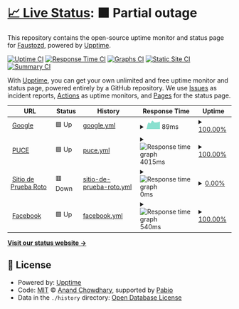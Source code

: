 # [📈 Live Status](https://Faustozd.github.io/Taller2GHA1): <!--live status--> **🟧 Partial outage**

This repository contains the open-source uptime monitor and status page for [Faustozd](https://Faustozd.github.io/Taller2GHA1), powered by [Upptime](https://github.com/upptime/upptime).

[![Uptime CI](https://github.com/Faustozd/Taller2GHA1/workflows/Uptime%20CI/badge.svg)](https://github.com/Faustozd/Taller2GHA1/actions?query=workflow%3A%22Uptime+CI%22)
[![Response Time CI](https://github.com/Faustozd/Taller2GHA1/workflows/Response%20Time%20CI/badge.svg)](https://github.com/Faustozd/Taller2GHA1/actions?query=workflow%3A%22Response+Time+CI%22)
[![Graphs CI](https://github.com/Faustozd/Taller2GHA1/workflows/Graphs%20CI/badge.svg)](https://github.com/Faustozd/Taller2GHA1/actions?query=workflow%3A%22Graphs+CI%22)
[![Static Site CI](https://github.com/Faustozd/Taller2GHA1/workflows/Static%20Site%20CI/badge.svg)](https://github.com/Faustozd/Taller2GHA1/actions?query=workflow%3A%22Static+Site+CI%22)
[![Summary CI](https://github.com/Faustozd/Taller2GHA1/workflows/Summary%20CI/badge.svg)](https://github.com/Faustozd/Taller2GHA1/actions?query=workflow%3A%22Summary+CI%22)

With [Upptime](https://upptime.js.org), you can get your own unlimited and free uptime monitor and status page, powered entirely by a GitHub repository. We use [Issues](https://github.com/Faustozd/Taller2GHA1/issues) as incident reports, [Actions](https://github.com/Faustozd/Taller2GHA1/actions) as uptime monitors, and [Pages](https://Faustozd.github.io/Taller2GHA1) for the status page.

<!--start: status pages-->
<!-- This summary is generated by Upptime (https://github.com/upptime/upptime) -->
<!-- Do not edit this manually, your changes will be overwritten -->
<!-- prettier-ignore -->
| URL | Status | History | Response Time | Uptime |
| --- | ------ | ------- | ------------- | ------ |
| <img alt="" src="https://icons.duckduckgo.com/ip3/www.google.com.ico" height="13"> [Google](https://www.google.com) | 🟩 Up | [google.yml](https://github.com/Faustozd/Taller2GHA2/commits/HEAD/history/google.yml) | <details><summary><img alt="Response time graph" src="./graphs/google/response-time-week.png" height="20"> 89ms</summary><br><a href="https://Faustozd.github.io/Taller2GHA1/history/google"><img alt="Response time 123" src="https://img.shields.io/endpoint?url=https%3A%2F%2Fraw.githubusercontent.com%2FFaustozd%2FTaller2GHA2%2FHEAD%2Fapi%2Fgoogle%2Fresponse-time.json"></a><br><a href="https://Faustozd.github.io/Taller2GHA1/history/google"><img alt="24-hour response time 82" src="https://img.shields.io/endpoint?url=https%3A%2F%2Fraw.githubusercontent.com%2FFaustozd%2FTaller2GHA2%2FHEAD%2Fapi%2Fgoogle%2Fresponse-time-day.json"></a><br><a href="https://Faustozd.github.io/Taller2GHA1/history/google"><img alt="7-day response time 89" src="https://img.shields.io/endpoint?url=https%3A%2F%2Fraw.githubusercontent.com%2FFaustozd%2FTaller2GHA2%2FHEAD%2Fapi%2Fgoogle%2Fresponse-time-week.json"></a><br><a href="https://Faustozd.github.io/Taller2GHA1/history/google"><img alt="30-day response time 123" src="https://img.shields.io/endpoint?url=https%3A%2F%2Fraw.githubusercontent.com%2FFaustozd%2FTaller2GHA2%2FHEAD%2Fapi%2Fgoogle%2Fresponse-time-month.json"></a><br><a href="https://Faustozd.github.io/Taller2GHA1/history/google"><img alt="1-year response time 123" src="https://img.shields.io/endpoint?url=https%3A%2F%2Fraw.githubusercontent.com%2FFaustozd%2FTaller2GHA2%2FHEAD%2Fapi%2Fgoogle%2Fresponse-time-year.json"></a></details> | <details><summary><a href="https://Faustozd.github.io/Taller2GHA1/history/google">100.00%</a></summary><a href="https://Faustozd.github.io/Taller2GHA1/history/google"><img alt="All-time uptime 100.00%" src="https://img.shields.io/endpoint?url=https%3A%2F%2Fraw.githubusercontent.com%2FFaustozd%2FTaller2GHA2%2FHEAD%2Fapi%2Fgoogle%2Fuptime.json"></a><br><a href="https://Faustozd.github.io/Taller2GHA1/history/google"><img alt="24-hour uptime 100.00%" src="https://img.shields.io/endpoint?url=https%3A%2F%2Fraw.githubusercontent.com%2FFaustozd%2FTaller2GHA2%2FHEAD%2Fapi%2Fgoogle%2Fuptime-day.json"></a><br><a href="https://Faustozd.github.io/Taller2GHA1/history/google"><img alt="7-day uptime 100.00%" src="https://img.shields.io/endpoint?url=https%3A%2F%2Fraw.githubusercontent.com%2FFaustozd%2FTaller2GHA2%2FHEAD%2Fapi%2Fgoogle%2Fuptime-week.json"></a><br><a href="https://Faustozd.github.io/Taller2GHA1/history/google"><img alt="30-day uptime 100.00%" src="https://img.shields.io/endpoint?url=https%3A%2F%2Fraw.githubusercontent.com%2FFaustozd%2FTaller2GHA2%2FHEAD%2Fapi%2Fgoogle%2Fuptime-month.json"></a><br><a href="https://Faustozd.github.io/Taller2GHA1/history/google"><img alt="1-year uptime 100.00%" src="https://img.shields.io/endpoint?url=https%3A%2F%2Fraw.githubusercontent.com%2FFaustozd%2FTaller2GHA2%2FHEAD%2Fapi%2Fgoogle%2Fuptime-year.json"></a></details>
| <img alt="" src="https://icons.duckduckgo.com/ip3/www.puce.edu.ec.ico" height="13"> [PUCE](https://www.puce.edu.ec) | 🟩 Up | [puce.yml](https://github.com/Faustozd/Taller2GHA2/commits/HEAD/history/puce.yml) | <details><summary><img alt="Response time graph" src="./graphs/puce/response-time-week.png" height="20"> 4015ms</summary><br><a href="https://Faustozd.github.io/Taller2GHA1/history/puce"><img alt="Response time 3904" src="https://img.shields.io/endpoint?url=https%3A%2F%2Fraw.githubusercontent.com%2FFaustozd%2FTaller2GHA2%2FHEAD%2Fapi%2Fpuce%2Fresponse-time.json"></a><br><a href="https://Faustozd.github.io/Taller2GHA1/history/puce"><img alt="24-hour response time 3670" src="https://img.shields.io/endpoint?url=https%3A%2F%2Fraw.githubusercontent.com%2FFaustozd%2FTaller2GHA2%2FHEAD%2Fapi%2Fpuce%2Fresponse-time-day.json"></a><br><a href="https://Faustozd.github.io/Taller2GHA1/history/puce"><img alt="7-day response time 4015" src="https://img.shields.io/endpoint?url=https%3A%2F%2Fraw.githubusercontent.com%2FFaustozd%2FTaller2GHA2%2FHEAD%2Fapi%2Fpuce%2Fresponse-time-week.json"></a><br><a href="https://Faustozd.github.io/Taller2GHA1/history/puce"><img alt="30-day response time 3904" src="https://img.shields.io/endpoint?url=https%3A%2F%2Fraw.githubusercontent.com%2FFaustozd%2FTaller2GHA2%2FHEAD%2Fapi%2Fpuce%2Fresponse-time-month.json"></a><br><a href="https://Faustozd.github.io/Taller2GHA1/history/puce"><img alt="1-year response time 3904" src="https://img.shields.io/endpoint?url=https%3A%2F%2Fraw.githubusercontent.com%2FFaustozd%2FTaller2GHA2%2FHEAD%2Fapi%2Fpuce%2Fresponse-time-year.json"></a></details> | <details><summary><a href="https://Faustozd.github.io/Taller2GHA1/history/puce">100.00%</a></summary><a href="https://Faustozd.github.io/Taller2GHA1/history/puce"><img alt="All-time uptime 100.00%" src="https://img.shields.io/endpoint?url=https%3A%2F%2Fraw.githubusercontent.com%2FFaustozd%2FTaller2GHA2%2FHEAD%2Fapi%2Fpuce%2Fuptime.json"></a><br><a href="https://Faustozd.github.io/Taller2GHA1/history/puce"><img alt="24-hour uptime 100.00%" src="https://img.shields.io/endpoint?url=https%3A%2F%2Fraw.githubusercontent.com%2FFaustozd%2FTaller2GHA2%2FHEAD%2Fapi%2Fpuce%2Fuptime-day.json"></a><br><a href="https://Faustozd.github.io/Taller2GHA1/history/puce"><img alt="7-day uptime 100.00%" src="https://img.shields.io/endpoint?url=https%3A%2F%2Fraw.githubusercontent.com%2FFaustozd%2FTaller2GHA2%2FHEAD%2Fapi%2Fpuce%2Fuptime-week.json"></a><br><a href="https://Faustozd.github.io/Taller2GHA1/history/puce"><img alt="30-day uptime 100.00%" src="https://img.shields.io/endpoint?url=https%3A%2F%2Fraw.githubusercontent.com%2FFaustozd%2FTaller2GHA2%2FHEAD%2Fapi%2Fpuce%2Fuptime-month.json"></a><br><a href="https://Faustozd.github.io/Taller2GHA1/history/puce"><img alt="1-year uptime 100.00%" src="https://img.shields.io/endpoint?url=https%3A%2F%2Fraw.githubusercontent.com%2FFaustozd%2FTaller2GHA2%2FHEAD%2Fapi%2Fpuce%2Fuptime-year.json"></a></details>
| <img alt="" src="https://icons.duckduckgo.com/ip3/sitio-que-no-existe.abc.ico" height="13"> [Sitio de Prueba Roto](https://sitio-que-no-existe.abc) | 🟥 Down | [sitio-de-prueba-roto.yml](https://github.com/Faustozd/Taller2GHA2/commits/HEAD/history/sitio-de-prueba-roto.yml) | <details><summary><img alt="Response time graph" src="./graphs/sitio-de-prueba-roto/response-time-week.png" height="20"> 0ms</summary><br><a href="https://Faustozd.github.io/Taller2GHA1/history/sitio-de-prueba-roto"><img alt="Response time 0" src="https://img.shields.io/endpoint?url=https%3A%2F%2Fraw.githubusercontent.com%2FFaustozd%2FTaller2GHA2%2FHEAD%2Fapi%2Fsitio-de-prueba-roto%2Fresponse-time.json"></a><br><a href="https://Faustozd.github.io/Taller2GHA1/history/sitio-de-prueba-roto"><img alt="24-hour response time 0" src="https://img.shields.io/endpoint?url=https%3A%2F%2Fraw.githubusercontent.com%2FFaustozd%2FTaller2GHA2%2FHEAD%2Fapi%2Fsitio-de-prueba-roto%2Fresponse-time-day.json"></a><br><a href="https://Faustozd.github.io/Taller2GHA1/history/sitio-de-prueba-roto"><img alt="7-day response time 0" src="https://img.shields.io/endpoint?url=https%3A%2F%2Fraw.githubusercontent.com%2FFaustozd%2FTaller2GHA2%2FHEAD%2Fapi%2Fsitio-de-prueba-roto%2Fresponse-time-week.json"></a><br><a href="https://Faustozd.github.io/Taller2GHA1/history/sitio-de-prueba-roto"><img alt="30-day response time 0" src="https://img.shields.io/endpoint?url=https%3A%2F%2Fraw.githubusercontent.com%2FFaustozd%2FTaller2GHA2%2FHEAD%2Fapi%2Fsitio-de-prueba-roto%2Fresponse-time-month.json"></a><br><a href="https://Faustozd.github.io/Taller2GHA1/history/sitio-de-prueba-roto"><img alt="1-year response time 0" src="https://img.shields.io/endpoint?url=https%3A%2F%2Fraw.githubusercontent.com%2FFaustozd%2FTaller2GHA2%2FHEAD%2Fapi%2Fsitio-de-prueba-roto%2Fresponse-time-year.json"></a></details> | <details><summary><a href="https://Faustozd.github.io/Taller2GHA1/history/sitio-de-prueba-roto">0.00%</a></summary><a href="https://Faustozd.github.io/Taller2GHA1/history/sitio-de-prueba-roto"><img alt="All-time uptime 0.00%" src="https://img.shields.io/endpoint?url=https%3A%2F%2Fraw.githubusercontent.com%2FFaustozd%2FTaller2GHA2%2FHEAD%2Fapi%2Fsitio-de-prueba-roto%2Fuptime.json"></a><br><a href="https://Faustozd.github.io/Taller2GHA1/history/sitio-de-prueba-roto"><img alt="24-hour uptime 0.00%" src="https://img.shields.io/endpoint?url=https%3A%2F%2Fraw.githubusercontent.com%2FFaustozd%2FTaller2GHA2%2FHEAD%2Fapi%2Fsitio-de-prueba-roto%2Fuptime-day.json"></a><br><a href="https://Faustozd.github.io/Taller2GHA1/history/sitio-de-prueba-roto"><img alt="7-day uptime 0.00%" src="https://img.shields.io/endpoint?url=https%3A%2F%2Fraw.githubusercontent.com%2FFaustozd%2FTaller2GHA2%2FHEAD%2Fapi%2Fsitio-de-prueba-roto%2Fuptime-week.json"></a><br><a href="https://Faustozd.github.io/Taller2GHA1/history/sitio-de-prueba-roto"><img alt="30-day uptime 0.00%" src="https://img.shields.io/endpoint?url=https%3A%2F%2Fraw.githubusercontent.com%2FFaustozd%2FTaller2GHA2%2FHEAD%2Fapi%2Fsitio-de-prueba-roto%2Fuptime-month.json"></a><br><a href="https://Faustozd.github.io/Taller2GHA1/history/sitio-de-prueba-roto"><img alt="1-year uptime 0.00%" src="https://img.shields.io/endpoint?url=https%3A%2F%2Fraw.githubusercontent.com%2FFaustozd%2FTaller2GHA2%2FHEAD%2Fapi%2Fsitio-de-prueba-roto%2Fuptime-year.json"></a></details>
| <img alt="" src="https://icons.duckduckgo.com/ip3/facebook.com.ico" height="13"> [Facebook](https://facebook.com) | 🟩 Up | [facebook.yml](https://github.com/Faustozd/Taller2GHA2/commits/HEAD/history/facebook.yml) | <details><summary><img alt="Response time graph" src="./graphs/facebook/response-time-week.png" height="20"> 540ms</summary><br><a href="https://Faustozd.github.io/Taller2GHA1/history/facebook"><img alt="Response time 557" src="https://img.shields.io/endpoint?url=https%3A%2F%2Fraw.githubusercontent.com%2FFaustozd%2FTaller2GHA2%2FHEAD%2Fapi%2Ffacebook%2Fresponse-time.json"></a><br><a href="https://Faustozd.github.io/Taller2GHA1/history/facebook"><img alt="24-hour response time 362" src="https://img.shields.io/endpoint?url=https%3A%2F%2Fraw.githubusercontent.com%2FFaustozd%2FTaller2GHA2%2FHEAD%2Fapi%2Ffacebook%2Fresponse-time-day.json"></a><br><a href="https://Faustozd.github.io/Taller2GHA1/history/facebook"><img alt="7-day response time 540" src="https://img.shields.io/endpoint?url=https%3A%2F%2Fraw.githubusercontent.com%2FFaustozd%2FTaller2GHA2%2FHEAD%2Fapi%2Ffacebook%2Fresponse-time-week.json"></a><br><a href="https://Faustozd.github.io/Taller2GHA1/history/facebook"><img alt="30-day response time 557" src="https://img.shields.io/endpoint?url=https%3A%2F%2Fraw.githubusercontent.com%2FFaustozd%2FTaller2GHA2%2FHEAD%2Fapi%2Ffacebook%2Fresponse-time-month.json"></a><br><a href="https://Faustozd.github.io/Taller2GHA1/history/facebook"><img alt="1-year response time 557" src="https://img.shields.io/endpoint?url=https%3A%2F%2Fraw.githubusercontent.com%2FFaustozd%2FTaller2GHA2%2FHEAD%2Fapi%2Ffacebook%2Fresponse-time-year.json"></a></details> | <details><summary><a href="https://Faustozd.github.io/Taller2GHA1/history/facebook">100.00%</a></summary><a href="https://Faustozd.github.io/Taller2GHA1/history/facebook"><img alt="All-time uptime 100.00%" src="https://img.shields.io/endpoint?url=https%3A%2F%2Fraw.githubusercontent.com%2FFaustozd%2FTaller2GHA2%2FHEAD%2Fapi%2Ffacebook%2Fuptime.json"></a><br><a href="https://Faustozd.github.io/Taller2GHA1/history/facebook"><img alt="24-hour uptime 100.00%" src="https://img.shields.io/endpoint?url=https%3A%2F%2Fraw.githubusercontent.com%2FFaustozd%2FTaller2GHA2%2FHEAD%2Fapi%2Ffacebook%2Fuptime-day.json"></a><br><a href="https://Faustozd.github.io/Taller2GHA1/history/facebook"><img alt="7-day uptime 100.00%" src="https://img.shields.io/endpoint?url=https%3A%2F%2Fraw.githubusercontent.com%2FFaustozd%2FTaller2GHA2%2FHEAD%2Fapi%2Ffacebook%2Fuptime-week.json"></a><br><a href="https://Faustozd.github.io/Taller2GHA1/history/facebook"><img alt="30-day uptime 100.00%" src="https://img.shields.io/endpoint?url=https%3A%2F%2Fraw.githubusercontent.com%2FFaustozd%2FTaller2GHA2%2FHEAD%2Fapi%2Ffacebook%2Fuptime-month.json"></a><br><a href="https://Faustozd.github.io/Taller2GHA1/history/facebook"><img alt="1-year uptime 100.00%" src="https://img.shields.io/endpoint?url=https%3A%2F%2Fraw.githubusercontent.com%2FFaustozd%2FTaller2GHA2%2FHEAD%2Fapi%2Ffacebook%2Fuptime-year.json"></a></details>

<!--end: status pages-->

[**Visit our status website →**](https://Faustozd.github.io/Taller2GHA1)

## 📄 License

- Powered by: [Upptime](https://github.com/upptime/upptime)
- Code: [MIT](./LICENSE) © [Anand Chowdhary](https://anandchowdhary.com), supported by [Pabio](https://pabio.com)
- Data in the `./history` directory: [Open Database License](https://opendatacommons.org/licenses/odbl/1-0/)
